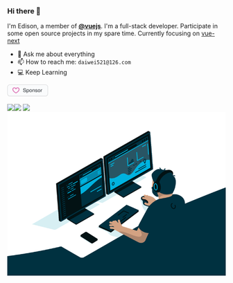 ### Hi there 👋
I'm Edison, a member of [**@vuejs**](https://github.com/vuejs?type=source). I'm a full-stack developer. Participate in some open source projects in my spare time.
Currently focusing on [vue-next](https://github.com/vuejs/vue-next)
- 💬 Ask me about everything
- 📫 How to reach me: `daiwei521@126.com`
- 💻 Keep Learning

<a href="https://github.com/sponsors/edison1105" title="Sponsor edison1105">
  <img src="./sponsor.svg" width="94" height="28" style="max-width: 100%;">
</a>

<img align="" height="137px" src="https://github-readme-stats.vercel.app/api?username=edison1105&hide_title=true&hide_border=true&show_icons=true&include_all_commits=true&line_height=21&theme=vue-dark&border_radius=0" /><img align="" height="137px" src="https://github-readme-stats.vercel.app/api/top-langs/?username=edison1105&hide_title=true&hide_border=true&layout=compact&theme=vue-dark&border_radius=0" />
<img align="" height="292.5px" src="http://activity-graph.herokuapp.com/graph?username=edison1105&theme=nord&color=41b883&point=41b883&hide_border=true&bg_color=273849&line=ffffff" />
<img align="" width="835px" src="./code.gif" />


